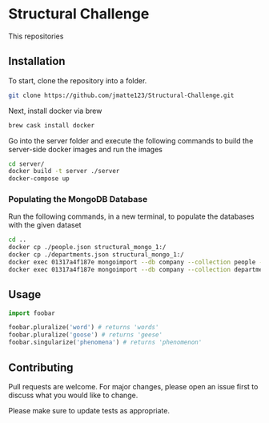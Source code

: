 # Structural Challenge

This repositories 

## Installation

To start, clone the repository into a folder.

```bash
git clone https://github.com/jmatte123/Structural-Challenge.git
```

Next, install docker via brew

```bash
brew cask install docker
```

Go into the server folder and execute the following commands to build the server-side docker images and run the images 

```bash
cd server/
docker build -t server ./server 
docker-compose up
```

### Populating the MongoDB Database

Run the following commands, in a new terminal, to populate the databases with the given dataset

```bash
cd ..
docker cp ./people.json structural_mongo_1:/
docker cp ./departments.json structural_mongo_1:/
docker exec 01317a4f187e mongoimport --db company --collection people --file ./people.json --jsonArray
docker exec 01317a4f187e mongoimport --db company --collection departments --file ./departments.json --jsonArray
```

## Usage

```python
import foobar

foobar.pluralize('word') # returns 'words'
foobar.pluralize('goose') # returns 'geese'
foobar.singularize('phenomena') # returns 'phenomenon'
```

## Contributing
Pull requests are welcome. For major changes, please open an issue first to discuss what you would like to change.

Please make sure to update tests as appropriate.